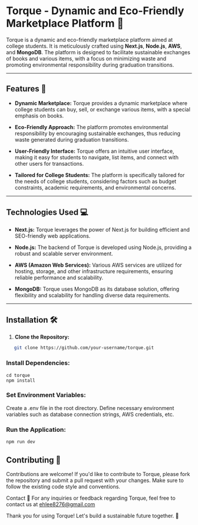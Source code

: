 # Torque - Dynamic and Eco-Friendly Marketplace Platform 🌱

Torque is a dynamic and eco-friendly marketplace platform aimed at college students. It is meticulously crafted using **Next.js**, **Node.js**, **AWS**, and **MongoDB**. The platform is designed to facilitate sustainable exchanges of books and various items, with a focus on minimizing waste and promoting environmental responsibility during graduation transitions.

---

## Features 🚀

- **Dynamic Marketplace:** Torque provides a dynamic marketplace where college students can buy, sell, or exchange various items, with a special emphasis on books.
  
- **Eco-Friendly Approach:** The platform promotes environmental responsibility by encouraging sustainable exchanges, thus reducing waste generated during graduation transitions.
  
- **User-Friendly Interface:** Torque offers an intuitive user interface, making it easy for students to navigate, list items, and connect with other users for transactions.
  
- **Tailored for College Students:** The platform is specifically tailored for the needs of college students, considering factors such as budget constraints, academic requirements, and environmental concerns.

---

## Technologies Used 💻

- **Next.js:** Torque leverages the power of Next.js for building efficient and SEO-friendly web applications.
  
- **Node.js:** The backend of Torque is developed using Node.js, providing a robust and scalable server environment.
  
- **AWS (Amazon Web Services):** Various AWS services are utilized for hosting, storage, and other infrastructure requirements, ensuring reliable performance and scalability.
  
- **MongoDB:** Torque uses MongoDB as its database solution, offering flexibility and scalability for handling diverse data requirements.

---

## Installation 🛠️

1. **Clone the Repository:**

```bash
   git clone https://github.com/your-username/torque.git
```

### Install Dependencies:
```
cd torque
npm install
```

### Set Environment Variables:

Create a .env file in the root directory.
Define necessary environment variables such as database connection strings, AWS credentials, etc.

### Run the Application:
```
npm run dev
```

## Contributing 🤝
Contributions are welcome! If you'd like to contribute to Torque, please fork the repository and submit a pull request with your changes. Make sure to follow the existing code style and conventions.

Contact 📧
For any inquiries or feedback regarding Torque, feel free to contact us at ehlee8276@gmail.com

Thank you for using Torque! Let's build a sustainable future together. 🌱

